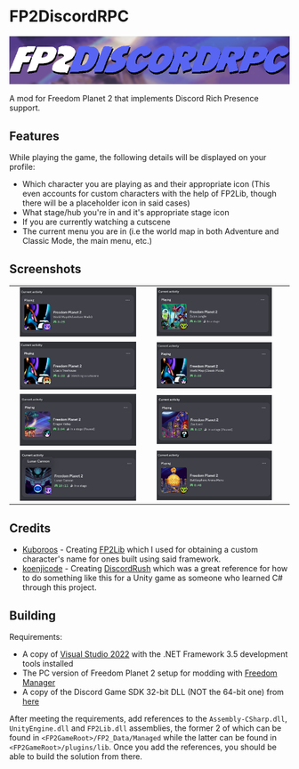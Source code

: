 # FP2DiscordRPC
![FP2DiscordRPC](/assets/FP2DiscordRPC_logo.png "FP2DiscordRPC logo")

A mod for Freedom Planet 2 that implements Discord Rich Presence support.
## Features
While playing the game, the following details will be displayed on your profile:

- Which character you are playing as and their appropriate icon (This even accounts for custom characters with the help of FP2Lib, though there will be a placeholder icon in said cases)
- What stage/hub you're in and it's appropriate stage icon
- If you are currently watching a cutscene
- The current menu you are in (i.e the world map in both Adventure and Classic Mode, the main menu, etc.)

## Screenshots
<table>
  <tr>
    <td><div style="text-align: center;"><img src="assets/screenshots/FP2DiscordRPC-screenshot-1.png" width="90%"></div></td>
    <td><div style="text-align: center;"><img src="assets/screenshots/FP2DiscordRPC-screenshot-2.png" width="90%"></div></td>
  </tr>
  <tr>
    <td><div style="text-align: center;"><img src="assets/screenshots/FP2DiscordRPC-screenshot-3.png" width="90%"></div></td>
    <td><div style="text-align: center;"><img src="assets/screenshots/FP2DiscordRPC-screenshot-4.png" width="90%"></div></td>
  </tr>
  <tr>
    <td><div style="text-align: center;"><img src="assets/screenshots/FP2DiscordRPC-screenshot-5.png" width="90%"></div></td>
    <td><div style="text-align: center;"><img src="assets/screenshots/FP2DiscordRPC-screenshot-6.png" width="90%"></div></td>
  </tr>
  <tr>
    <td><div style="text-align: center;"><img src="assets/screenshots/FP2DiscordRPC-screenshot-7.png" width="90%"></div></td>
    <td><div style="text-align: center;"><img src="assets/screenshots/FP2DiscordRPC-screenshot-8.png" width="90%"></div></td>
    <td></td>
  </tr>
</table>


## Credits

- [Kuboroos](https://github.com/Kuborros) - Creating [FP2Lib](https://github.com/Kuborros/FP2Lib) which I used for obtaining a custom character's name for ones built using said framework.
- [koenjicode](https://github.com/koenjicode) - Creating [DiscordRush](https://github.com/koenjicode/DiscordRush) which was a great reference for how to do something like this for a Unity game as someone who learned C# through this project.


## Building

Requirements:
- A copy of [Visual Studio 2022](https://visualstudio.microsoft.com/) with the .NET Framework 3.5 development tools installed
- The PC version of Freedom Planet 2 setup for modding with [Freedom Manager](https://gamebanana.com/tools/10870)
- A copy of the Discord Game SDK 32-bit DLL (NOT the 64-bit one) from [here](https://discord.com/developers/docs/developer-tools/game-sdk)

After meeting the requirements, add references to the `Assembly-CSharp.dll`, `UnityEngine.dll` and `FP2Lib.dll` assemblies, the former 2 of which can be found in `<FP2GameRoot>/FP2_Data/Managed` while the latter can be found in `<FP2GameRoot>/plugins/lib`.
Once you add the references, you should be able to build the solution from there.
